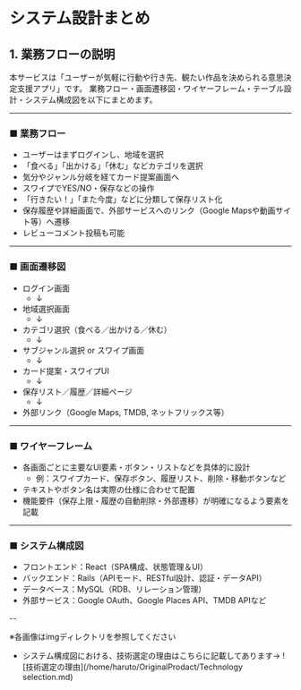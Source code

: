 # システム設計まとめ

## 1. 業務フローの説明

本サービスは「ユーザーが気軽に行動や行き先、観たい作品を決められる意思決定支援アプリ」です。
業務フロー・画面遷移図・ワイヤーフレーム・テーブル設計・システム構成図を以下にまとめます。

---

### ■ 業務フロー

- ユーザーはまずログインし、地域を選択
- 「食べる」「出かける」「休む」などカテゴリを選択
- 気分やジャンル分岐を経てカード提案画面へ
- スワイプでYES/NO・保存などの操作
- 「行きたい！」「また今度」などに分類して保存リスト化
- 保存履歴や詳細画面で、外部サービスへのリンク（Google Mapsや動画サイト等）へ遷移
- レビューコメント投稿も可能

---

### ■ 画面遷移図

- ログイン画面
    - ↓
- 地域選択画面
    - ↓
- カテゴリ選択（食べる／出かける／休む）
    - ↓
- サブジャンル選択 or スワイプ画面
    - ↓
- カード提案・スワイプUI
    - ↓
- 保存リスト／履歴／詳細ページ
    - ↓
- 外部リンク（Google Maps, TMDB, ネットフリックス等）

---

### ■ ワイヤーフレーム

- 各画面ごとに主要なUI要素・ボタン・リストなどを具体的に設計
    - 例：スワイプカード、保存ボタン、履歴リスト、削除・移動ボタンなど
- テキストやボタン名は実際の仕様に合わせて配置
- 機能要件（保存上限・履歴の自動削除・外部遷移）が明確になるよう要素を記載

---

### ■ システム構成図

- フロントエンド：React（SPA構成、状態管理＆UI）
- バックエンド：Rails（APIモード、RESTful設計、認証・データAPI）
- データベース：MySQL（RDB、リレーション管理）
- 外部サービス：Google OAuth、Google Places API、TMDB APIなど

--

※各画像はimgディレクトリを参照してください

- システム構成図における、技術選定の理由はこちらに記載してあります→ ![技術選定の理由](/home/haruto/OriginalProdact/Technology selection.md)
